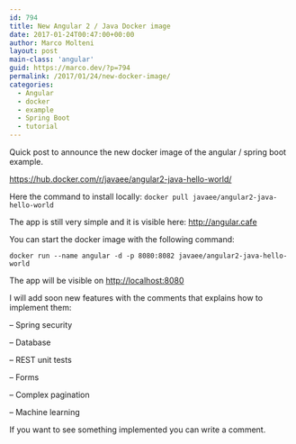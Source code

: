 ```yaml
---
id: 794
title: New Angular 2 / Java Docker image
date: 2017-01-24T00:47:00+00:00
author: Marco Molteni
layout: post
main-class: 'angular'
guid: https://marco.dev/?p=794
permalink: /2017/01/24/new-docker-image/
categories:
  - Angular
  - docker
  - example
  - Spring Boot
  - tutorial
---
```

<p dir="auto">
  Quick post to announce the new docker image of the angular / spring boot example.
</p>

<https://hub.docker.com/r/javaee/angular2-java-hello-world/>

Here the command to install locally: `docker pull javaee/angular2-java-hello-world`

The app is still very simple and it is visible here: <http://angular.cafe>

You can start the docker image with the following command:
  
`docker run --name angular -d -p 8080:8082 javaee/angular2-java-hello-world`

The app will be visible on <a href="http:// http://localhost:8080" target="_blank">http://localhost:8080</a>

I will add soon new features with the comments that explains how to implement them:
  
&#8211; Spring security
  
&#8211; Database
  
&#8211; REST unit tests
  
&#8211; Forms
  
&#8211; Complex pagination
  
&#8211; Machine learning

If you want to see something implemented you can write a comment.